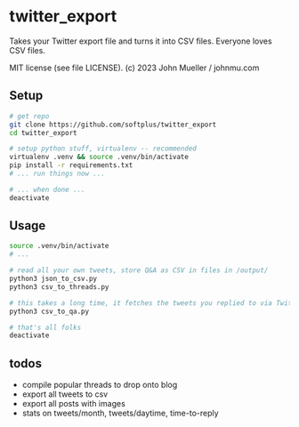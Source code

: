 # twitter_export

Takes your Twitter export file and turns it into CSV files.
Everyone loves CSV files.

MIT license (see file LICENSE).
(c) 2023 John Mueller / johnmu.com
## Setup

```bash
# get repo
git clone https://github.com/softplus/twitter_export
cd twitter_export

# setup python stuff, virtualenv -- recommended
virtualenv .venv && source .venv/bin/activate
pip install -r requirements.txt
# ... run things now ...

# ... when done ...
deactivate
```

## Usage

```bash
source .venv/bin/activate
# ...

# read all your own tweets, store Q&A as CSV in files in /output/
python3 json_to_csv.py
python3 csv_to_threads.py

# this takes a long time, it fetches the tweets you replied to via Twitter API.
python3 csv_to_qa.py

# that's all folks
deactivate
```

## todos

* compile popular threads to drop onto blog
* export all tweets to csv
* export all posts with images
* stats on tweets/month, tweets/daytime, time-to-reply
